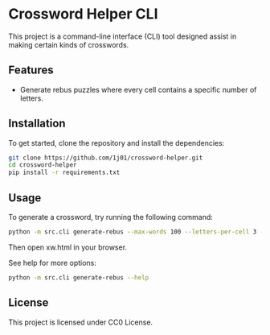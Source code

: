 # Crossword Helper CLI

This project is a command-line interface (CLI) tool designed assist in making certain kinds of crosswords.

## Features

- Generate rebus puzzles where every cell contains a specific number of letters.

## Installation

To get started, clone the repository and install the dependencies:

```bash
git clone https://github.com/1j01/crossword-helper.git
cd crossword-helper
pip install -r requirements.txt
```

## Usage

To generate a crossword, try running the following command:

```bash
python -m src.cli generate-rebus --max-words 100 --letters-per-cell 3 --format html >xw.html
```

Then open xw.html in your browser.

See help for more options:
```bash
python -m src.cli generate-rebus --help
```

## License

This project is licensed under CC0 License.
